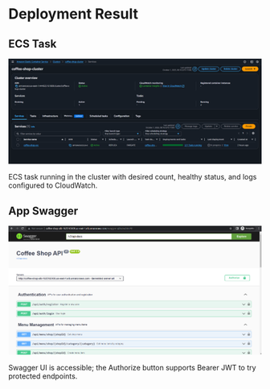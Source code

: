 # Deployment Result

## ECS Task
![ECS Task](./images/ecs-task.png)

ECS task running in the cluster with desired count, healthy status, and logs configured to CloudWatch.

## App Swagger
![App Swagger](./images/app-swagger.png)

Swagger UI is accessible; the Authorize button supports Bearer JWT to try protected endpoints.
